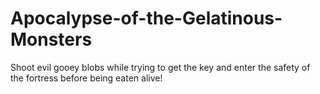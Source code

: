 # Apocalypse-of-the-Gelatinous-Monsters
Shoot evil gooey blobs while trying to get the key and enter the safety of the fortress before being eaten alive!
